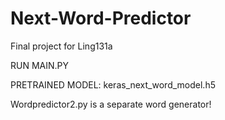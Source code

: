 # Next-Word-Predictor
Final project for Ling131a

RUN MAIN.PY
 
PRETRAINED MODEL: keras_next_word_model.h5

Wordpredictor2.py is a separate word generator!
